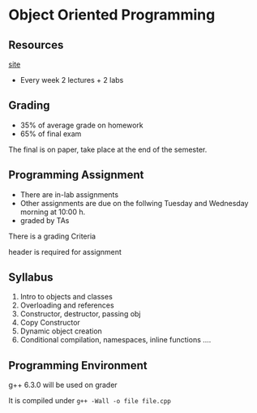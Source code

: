 # Object Oriented Programming
## Resources
[site](https://grader.eecs.jacobs-university.de/courses/320142/2017_2r2/)
 - Every week 2 lectures + 2 labs
## Grading
 - 35% of average grade on homework
 - 65% of final exam

The final is on paper, take place at the end of the semester.

## Programming Assignment
 - There are in-lab assignments
 - Other assignments are due on the follwing Tuesday and Wednesday morning at 10:00 h.
 - graded by TAs

There is a grading Criteria

header is required for assignment
## Syllabus
1. Intro to objects and classes
2. Overloading and references
3. Constructor, destructor, passing obj
4. Copy Constructor
5. Dynamic object creation
6. Conditional compilation, namespaces, inline functions
....
## Programming Environment
g++ 6.3.0 will be used on grader

It is compiled under `g++ -Wall -o file file.cpp`


